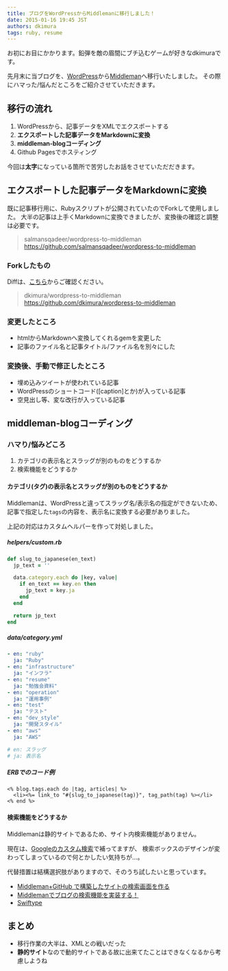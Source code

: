 ```yaml
---
title: ブログをWordPressからMiddlemanに移行しました！
date: 2015-01-16 19:45 JST
authors: dkimura
tags: ruby, resume
---
```


お初にお目にかかります。鉛弾を敵の眉間にブチ込むゲームが好きなdkimuraです。

先月末に当ブログを、[WordPress](https://wordpress.org/)から[Middleman](https://middlemanapp.com/)へ移行いたしました。
その際にハマった/悩んだところをご紹介させていただきます。

<!--more-->

## 移行の流れ

1. WordPressから、記事データをXMLでエクスポートする
1. **エクスポートした記事データをMarkdownに変換**
1. **middleman-blogコーディング**
1. Github Pagesでホスティング

今回は**太字**になっている箇所で苦労したお話をさせていただだきます。


## エクスポートした記事データをMarkdownに変換

既に記事移行用に、Rubyスクリプトが公開されていたのでForkして使用しました。
大半の記事は上手くMarkdownに変換できましたが、変換後の確認と調整は必要です。

> salmansqadeer/wordpress-to-middleman
> https://github.com/salmansqadeer/wordpress-to-middleman

### Forkしたもの

Diffは、[こちら](https://github.com/dkimura/wordpress-to-middleman/compare/salmansqadeer:master...master)からご確認ください。

> dkimura/wordpress-to-middleman
> https://github.com/dkimura/wordpress-to-middleman


### 変更したところ

- htmlからMarkdownへ変換してくれるgemを変更した
- 記事のファイル名と記事タイトル/ファイル名を別々にした


### 変換後、手動で修正したところ

- 埋め込みツイートが使われている記事
- WordPressのショートコード([caption]とか)が入っている記事
- 空見出し等、変な改行が入っている記事


## middleman-blogコーディング

### ハマり/悩みどころ

1. カテゴリの表示名とスラッグが別のものをどうするか
1. 検索機能をどうするか

#### カテゴリ(タグ)の表示名とスラッグが別のものをどうするか

Middlemanは、WordPressと違ってスラッグ名/表示名の指定ができないため、
記事で指定した`tags`の内容を、表示名に変換する必要がありました。

上記の対応はカスタムヘルパーを作って対処しました。

##### helpers/custom.rb

```ruby
def slug_to_japanese(en_text)
  jp_text = ''

  data.category.each do |key, value|
    if en_text == key.en then
      jp_text = key.ja
    end
  end

  return jp_text
end
```

##### data/category.yml

```yaml
- en: "ruby"
  ja: "Ruby"
- en: "infrastructure"
  ja: "インフラ"
- en: "resume"
  ja: "勉強会資料"
- en: "operation"
  ja: "運用事例"
- en: "test"
  ja: "テスト"
- en: "dev_style"
  ja: "開発スタイル"
- en: "aws"
  ja: "AWS"

# en: スラッグ
# ja: 表示名
```

##### ERBでのコード例

```erb
<% blog.tags.each do |tag, articles| %>
  <li><%= link_to "#{slug_to_japanese(tag)}", tag_path(tag) %></li>
<% end %>
```

#### 検索機能をどうするか

Middlemanは静的サイトであるため、サイト内検索機能がありません。

現在は、[Googleのカスタム検索](https://www.google.co.jp/cse/compare)で補ってますが、
検索ボックスのデザインが変わってしまっているので何とかしたい気持ちが…。

代替措置は結構選択肢がありますので、そのうち試したいと思っています。

- [Middleman+GitHub で構築したサイトの検索画面を作る](http://ja.ngs.io/2015/01/02/middleman-blog-search/)
- [Middlemanでブログの検索機能を実装する！](http://gold-experience.jp/articles/2014/02/16/middleman_blog_search.html)
- [Swiftype](https://swiftype.com/)


## まとめ

- 移行作業の大半は、XMLとの戦いだった
- **静的サイト**なので動的サイトである故に出来てたことはできなくなるから考慮しようね
